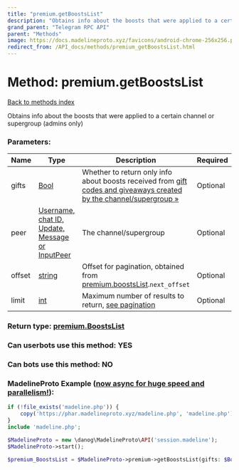 ```yaml
---
title: "premium.getBoostsList"
description: "Obtains info about the boosts that were applied to a certain channel or supergroup (admins only)"
grand_parent: "Telegram RPC API"
parent: "Methods"
image: https://docs.madelineproto.xyz/favicons/android-chrome-256x256.png
redirect_from: /API_docs/methods/premium_getBoostsList.html
---
```

# Method: premium.getBoostsList
[Back to methods index](index.html)



Obtains info about the boosts that were applied to a certain channel or supergroup (admins only)

### Parameters:

| Name     |    Type       | Description | Required |
|----------|---------------|-------------|----------|
|gifts|[Bool](/API_docs/types/Bool.html) | Whether to return only info about boosts received from [gift codes and giveaways created by the channel/supergroup »](https://core.telegram.org/api/giveaways) | Optional|
|peer|[Username, chat ID, Update, Message or InputPeer](/API_docs/types/InputPeer.html) | The channel/supergroup | Optional|
|offset|[string](/API_docs/types/string.html) | Offset for pagination, obtained from [premium.boostsList](../constructors/premium.boostsList.html).`next_offset` | Optional|
|limit|[int](/API_docs/types/int.html) | Maximum number of results to return, [see pagination](https://core.telegram.org/api/offsets) | Optional|


### Return type: [premium.BoostsList](/API_docs/types/premium.BoostsList.html)

### Can userbots use this method: **YES**

### Can bots use this method: **NO**


### MadelineProto Example ([now async for huge speed and parallelism!](https://docs.madelineproto.xyz/docs/ASYNC.html)):


```php
if (!file_exists('madeline.php')) {
    copy('https://phar.madelineproto.xyz/madeline.php', 'madeline.php');
}
include 'madeline.php';

$MadelineProto = new \danog\MadelineProto\API('session.madeline');
$MadelineProto->start();

$premium_BoostsList = $MadelineProto->premium->getBoostsList(gifts: $Bool, peer: $InputPeer, offset: 'string', limit: $int, );
```

